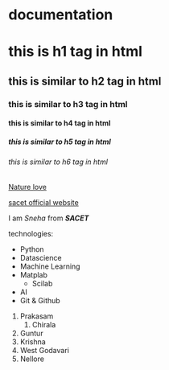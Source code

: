 # documentation

# this is h1 tag in html
## this is similar to h2 tag in html
### this is similar to h3 tag in html
#### this is similar to h4 tag in html
##### this is similar to h5 tag in html
###### this is similar to h6 tag in html

[Nature love](https://www.google.com/url?sa=i&url=https%3A%2F%2Fstocksnap.io%2Fsearch%2Fnature&psig=AOvVaw1Du5LPwpQGODIaT-NB4N2U&ust=1612088199141000&source=images&cd=vfe&ved=0CAIQjRxqFwoTCMD9nta2w-4CFQAAAAAdAAAAABAD)

[sacet official website](http://www.sacet.ac.in/)

I am *Sneha* from ***SACET***

technologies:
- Python
- Datascience
- Machine Learning
- Matplab
  - Scilab
- AI
- Git & Github

1. Prakasam
   1. Chirala
2. Guntur
3. Krishna
4. West Godavari
5. Nellore
